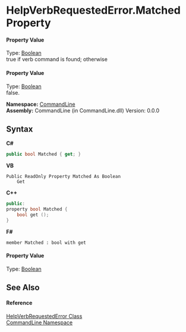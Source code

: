 # HelpVerbRequestedError.Matched Property 
 



#### Property Value
Type: <a href="https://docs.microsoft.com/dotnet/api/system.boolean" target="_blank">Boolean</a><br />true if verb command is found; otherwise 

#### Property Value
Type: <a href="https://docs.microsoft.com/dotnet/api/system.boolean" target="_blank">Boolean</a><br />false.

**Namespace:**&nbsp;<a href="N_CommandLine">CommandLine</a><br />**Assembly:**&nbsp;CommandLine (in CommandLine.dll) Version: 0.0.0

## Syntax

**C#**<br />
``` C#
public bool Matched { get; }
```

**VB**<br />
``` VB
Public ReadOnly Property Matched As Boolean
	Get
```

**C++**<br />
``` C++
public:
property bool Matched {
	bool get ();
}
```

**F#**<br />
``` F#
member Matched : bool with get

```


#### Property Value
Type: <a href="https://docs.microsoft.com/dotnet/api/system.boolean" target="_blank">Boolean</a>

## See Also


#### Reference
<a href="T_CommandLine_HelpVerbRequestedError">HelpVerbRequestedError Class</a><br /><a href="N_CommandLine">CommandLine Namespace</a><br />